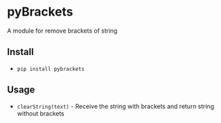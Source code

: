 # pyBrackets

A module for remove brackets of string

## Install

* `pip install pybrackets`

## Usage

* `clearString(text)` - Receive the string with brackets and return string without brackets
